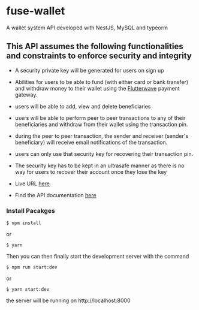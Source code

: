 # fuse-wallet
A wallet system API developed with NestJS, MySQL and typeorm 

## This API assumes the following functionalities and constraints to enforce security and integrity
- A security private key will be generated for users on sign up
- Abilities for users to be able to fund (with either card or bank transfer) and withdraw money to their wallet using the [Flutterwave](https://flutterwave.com/us/) payment gateway.
- users will be able to add, view and delete beneficiaries
- users will be able to perform peer to peer transactions to any of their beneficiaries and withdraw from their wallet using the transaction pin.
- during the peer to peer transaction, the sender and receiver (sender's beneficiary) will receive email notifications of the transaction.
- users can only use that security key for recovering their transaction pin.
- The security key has to be kept in an ultrasafe manner as there is no way for users to recover their account once they lose the key

- Live URL [here](https://fuse-wallet.herokuapp.com/api/v1)
- Find the API documentation [here](https://documenter.getpostman.com/view/11690328/UzBiNnzU)


### Install Pacakges

```
$ npm install
```
or

```
$ yarn
```
Then you can then finally start the development server with the command

```
$ npm run start:dev
```
or

```
$ yarn start:dev
```
the server will be running on http://localhost:8000

